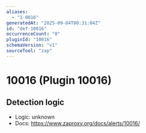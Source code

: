 ```yaml
---
aliases:
  - "1-0016"
generatedAt: "2025-09-04T00:31:04Z"
id: "def-10016"
occurrenceCount: "0"
pluginId: "10016"
schemaVersion: "v1"
sourceTool: "zap"
---
```


# 10016 (Plugin 10016)

## Detection logic

- Logic: unknown
- Docs: https://www.zaproxy.org/docs/alerts/10016/

